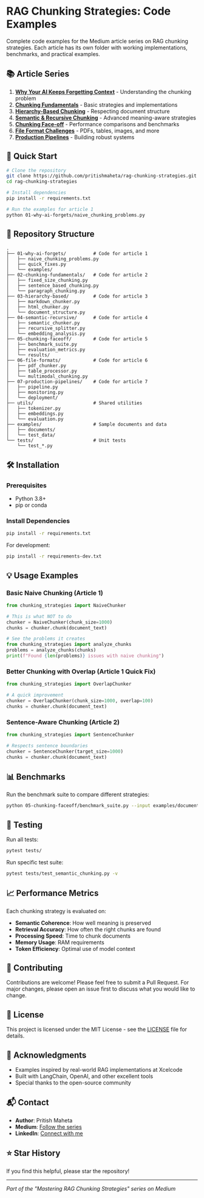 # RAG Chunking Strategies: Code Examples

Complete code examples for the Medium article series on RAG chunking strategies. Each article has its own folder with working implementations, benchmarks, and practical examples.

## 📚 Article Series

1. **[Why Your AI Keeps Forgetting Context](./01-why-ai-forgets/)** - Understanding the chunking problem
2. **[Chunking Fundamentals](./02-chunking-fundamentals/)** - Basic strategies and implementations
3. **[Hierarchy-Based Chunking](./03-hierarchy-based/)** - Respecting document structure
4. **[Semantic & Recursive Chunking](./04-semantic-recursive/)** - Advanced meaning-aware strategies
5. **[Chunking Face-off](./05-chunking-faceoff/)** - Performance comparisons and benchmarks
6. **[File Format Challenges](./06-file-formats/)** - PDFs, tables, images, and more
7. **[Production Pipelines](./07-production-pipelines/)** - Building robust systems

## 🚀 Quick Start

```bash
# Clone the repository
git clone https://github.com/pritishmaheta/rag-chunking-strategies.git
cd rag-chunking-strategies

# Install dependencies
pip install -r requirements.txt

# Run the examples for article 1
python 01-why-ai-forgets/naive_chunking_problems.py
```

## 📁 Repository Structure

```
.
├── 01-why-ai-forgets/          # Code for article 1
│   ├── naive_chunking_problems.py
│   ├── quick_fixes.py
│   └── examples/
├── 02-chunking-fundamentals/   # Code for article 2
│   ├── fixed_size_chunking.py
│   ├── sentence_based_chunking.py
│   └── paragraph_chunking.py
├── 03-hierarchy-based/         # Code for article 3
│   ├── markdown_chunker.py
│   ├── html_chunker.py
│   └── document_structure.py
├── 04-semantic-recursive/      # Code for article 4
│   ├── semantic_chunker.py
│   ├── recursive_splitter.py
│   └── embedding_analysis.py
├── 05-chunking-faceoff/        # Code for article 5
│   ├── benchmark_suite.py
│   ├── evaluation_metrics.py
│   └── results/
├── 06-file-formats/            # Code for article 6
│   ├── pdf_chunker.py
│   ├── table_processor.py
│   └── multimodal_chunking.py
├── 07-production-pipelines/    # Code for article 7
│   ├── pipeline.py
│   ├── monitoring.py
│   └── deployment/
├── utils/                      # Shared utilities
│   ├── tokenizer.py
│   ├── embeddings.py
│   └── evaluation.py
├── examples/                   # Sample documents and data
│   ├── documents/
│   └── test_data/
└── tests/                      # Unit tests
    └── test_*.py
```

## 🛠️ Installation

### Prerequisites

- Python 3.8+
- pip or conda

### Install Dependencies

```bash
pip install -r requirements.txt
```

For development:
```bash
pip install -r requirements-dev.txt
```

## 💡 Usage Examples

### Basic Naive Chunking (Article 1)

```python
from chunking_strategies import NaiveChunker

# This is what NOT to do
chunker = NaiveChunker(chunk_size=1000)
chunks = chunker.chunk(document_text)

# See the problems it creates
from chunking_strategies import analyze_chunks
problems = analyze_chunks(chunks)
print(f"Found {len(problems)} issues with naive chunking")
```

### Better Chunking with Overlap (Article 1 Quick Fix)

```python
from chunking_strategies import OverlapChunker

# A quick improvement
chunker = OverlapChunker(chunk_size=1000, overlap=100)
chunks = chunker.chunk(document_text)
```

### Sentence-Aware Chunking (Article 2)

```python
from chunking_strategies import SentenceChunker

# Respects sentence boundaries
chunker = SentenceChunker(target_size=1000)
chunks = chunker.chunk(document_text)
```

## 📊 Benchmarks

Run the benchmark suite to compare different strategies:

```bash
python 05-chunking-faceoff/benchmark_suite.py --input examples/documents/technical_manual.pdf
```

## 🧪 Testing

Run all tests:
```bash
pytest tests/
```

Run specific test suite:
```bash
pytest tests/test_semantic_chunking.py -v
```

## 📈 Performance Metrics

Each chunking strategy is evaluated on:
- **Semantic Coherence**: How well meaning is preserved
- **Retrieval Accuracy**: How often the right chunks are found
- **Processing Speed**: Time to chunk documents
- **Memory Usage**: RAM requirements
- **Token Efficiency**: Optimal use of model context

## 🤝 Contributing

Contributions are welcome! Please feel free to submit a Pull Request. For major changes, please open an issue first to discuss what you would like to change.

## 📝 License

This project is licensed under the MIT License - see the [LICENSE](LICENSE) file for details.

## 🙏 Acknowledgments

- Examples inspired by real-world RAG implementations at Xcelcode
- Built with LangChain, OpenAI, and other excellent tools
- Special thanks to the open-source community

## 📬 Contact

- **Author**: Pritish Maheta
- **Medium**: [Follow the series](https://medium.com/@pritishmaheta)
- **LinkedIn**: [Connect with me](https://linkedin.com/in/pritishmaheta)

## ⭐ Star History

If you find this helpful, please star the repository!

---

*Part of the "Mastering RAG Chunking Strategies" series on Medium*